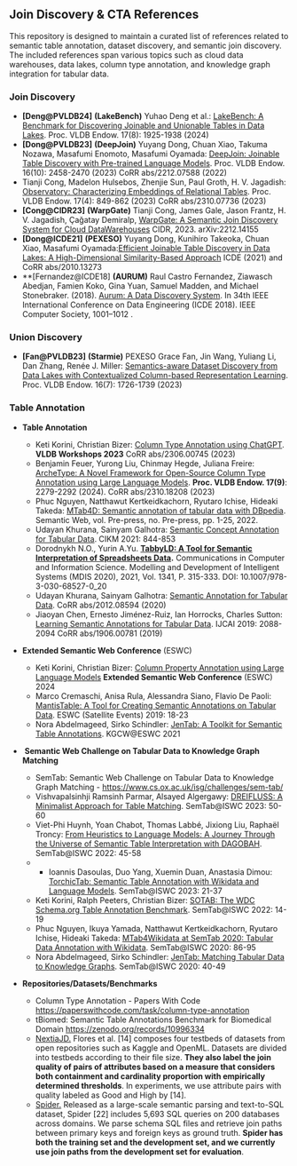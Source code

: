## Join Discovery & CTA References

This repository is designed to maintain a curated list of references related to semantic table annotation, dataset discovery, and semantic join discovery. The included references span various topics such as cloud data warehouses, data lakes, column type annotation, and knowledge graph integration for tabular data.

### Join Discovery
- **[Deng@PVLDB24]** **(LakeBench)** Yuhao Deng et al.: [LakeBench: A Benchmark for Discovering Joinable and Unionable Tables in Data Lakes](https://www.vldb.org/pvldb/vol17/p1925-chai.pdf). Proc. VLDB Endow. 17(8): 1925-1938 (2024)
- **[Dong@PVLDB23]** **(DeepJoin)** Yuyang Dong, Chuan Xiao, Takuma Nozawa, Masafumi Enomoto, Masafumi Oyamada:
[DeepJoin: Joinable Table Discovery with Pre-trained Language Models](https://www.vldb.org/pvldb/vol16/p2458-dong.pdf). Proc. VLDB Endow. 16(10): 2458-2470 (2023) CoRR abs/2212.07588 (2022)
- Tianji Cong, Madelon Hulsebos, Zhenjie Sun, Paul Groth, H. V. Jagadish: [Observatory: Characterizing Embeddings of Relational Tables](https://arxiv.org/abs/2310.07736). Proc. VLDB Endow. 17(4): 849-862 (2023) CoRR abs/2310.07736 (2023)
- **[Cong@CIDR23]** **(WarpGate)** Tianji Cong, James Gale, Jason Frantz, H. V. Jagadish, Çağatay Demiralp, [WarpGate: A Semantic Join Discovery System for Cloud DataWarehouses](https://arxiv.org/pdf/2212.14155) CIDR, 2023. arXiv:2212.14155 
- **[Dong@ICDE21]** **(PEXESO)** Yuyang Dong, Kunihiro Takeoka, Chuan Xiao, Masafumi Oyamada:[Efficient Joinable Table Discovery in Data Lakes: A High-Dimensional Similarity-Based Approach](https://arxiv.org/pdf/2010.13273)  ICDE (2021) and CoRR abs/2010.13273
- **[Fernandez@ICDE18] **(AURUM)** Raul Castro Fernandez, Ziawasch Abedjan, Famien Koko, Gina Yuan, Samuel Madden, and Michael Stonebraker. (2018). [Aurum: A Data Discovery System](https://ieeexplore.ieee.org/iel7/8476188/8509221/08509315.pdf). In 34th IEEE International Conference on Data Engineering (ICDE 2018). IEEE Computer Society, 1001–1012 .

### Union Discovery
- **[Fan@PVLDB23]** **(Starmie)** PEXESO Grace Fan, Jin Wang, Yuliang Li, Dan Zhang, Renée J. Miller: [Semantics-aware Dataset Discovery from Data Lakes with Contextualized Column-based Representation Learning](https://arxiv.org/pdf/2210.01922). Proc. VLDB Endow. 16(7): 1726-1739 (2023)
 
### Table Annotation
- **Table Annotation**
	-  Keti Korini, Christian Bizer: [Column Type Annotation using ChatGPT](https://arxiv.org/pdf/2306.00745). **VLDB Workshops 2023** CoRR abs/2306.00745 (2023)
	- Benjamin Feuer, Yurong Liu, Chinmay Hegde, Juliana Freire: [ArcheType: A Novel Framework for Open-Source Column Type Annotation using Large Language Models](https://arxiv.org/pdf/2310.18208). **Proc. VLDB Endow. 17(9)**: 2279-2292 (2024). CoRR abs/2310.18208 (2023)
	- Phuc Nguyen, Natthawut Kertkeidkachorn, Ryutaro Ichise, Hideaki Takeda: [MTab4D: Semantic annotation of tabular data with DBpedia](https://content.iospress.com/download/semantic-web/sw223098?id=semantic-web%2Fsw223098). Semantic Web, vol. Pre-press, no. Pre-press, pp. 1-25, 2022.
	- Udayan Khurana, Sainyam Galhotra: [Semantic Concept Annotation for Tabular Data](https://dl.acm.org/doi/abs/10.1145/3459637.3482295). CIKM 2021: 844-853
	- Dorodnykh N.O., Yurin A.Yu. **[TabbyLD: A Tool for Semantic Interpretation of Spreadsheets Data](https://link.springer.com/chapter/10.1007/978-3-030-68527-0_20).** Communications in Computer and Information Science. Modelling and Development of Intelligent Systems (MDIS 2020), 2021, Vol. 1341, P. 315-333. DOI: 10.1007/978-3-030-68527-0_20
	- Udayan Khurana, Sainyam Galhotra: [Semantic Annotation for Tabular Data](https://arxiv.org/pdf/2012.08594). CoRR abs/2012.08594 (2020)
	- Jiaoyan Chen, Ernesto Jiménez-Ruiz, Ian Horrocks, Charles Sutton: [Learning Semantic Annotations for Tabular Data](https://arxiv.org/pdf/1906.00781). IJCAI 2019: 2088-2094 CoRR abs/1906.00781 (2019)

- **Extended Semantic Web Conference** (ESWC)
	-  Keti Korini, Christian Bizer: [Column Property Annotation using Large Language Models](https://2024.eswc-conferences.org/wp-content/uploads/2024/05/77770060.pdf) **Extended Semantic Web Conference** (ESWC) 2024
	- Marco Cremaschi, Anisa Rula, Alessandra Siano, Flavio De Paoli: [MantisTable: A Tool for Creating Semantic Annotations on Tabular Data](https://boa.unimib.it/bitstream/10281/246778/2/MantisTable_tool.pdf). ESWC (Satellite Events) 2019: 18-23
	- Nora Abdelmageed, Sirko Schindler: [JenTab: A Toolkit for Semantic Table Annotations](https://openreview.net/pdf?id=aZUGsoLdpa). KGCW@ESWC 2021
	
-  **Semantic Web Challenge on Tabular Data to Knowledge Graph Matching**
	- SemTab: Semantic Web Challenge on Tabular Data to Knowledge Graph Matching - https://www.cs.ox.ac.uk/isg/challenges/sem-tab/
	-  Vishvapalsinhji Ramsinh Parmar, Alsayed Algergawy: [DREIFLUSS: A Minimalist Approach for Table Matching](https://www.csd.uoc.gr/~vefthym/SemTab2023/paper4.pdf). SemTab@ISWC 2023: 50-60
	- Viet-Phi Huynh, Yoan Chabot, Thomas Labbé, Jixiong Liu, Raphaël Troncy: [From Heuristics to Language Models: A Journey Through the Universe of Semantic Table Interpretation with DAGOBAH](https://hal.science/hal-04170873/document). SemTab@ISWC 2022: 45-58
	- - Ioannis Dasoulas, Duo Yang, Xuemin Duan, Anastasia Dimou: [TorchicTab: Semantic Table Annotation with Wikidata and Language Models](https://lirias.kuleuven.be/retrieve/733695). SemTab@ISWC 2023: 21-37
	- Keti Korini, Ralph Peeters, Christian Bizer: [SOTAB: The WDC Schema.org Table Annotation Benchmark](https://madoc.bib.uni-mannheim.de/63868/1/paper1.pdf). SemTab@ISWC 2022: 14-19
	- Phuc Nguyen, Ikuya Yamada, Natthawut Kertkeidkachorn, Ryutaro Ichise, Hideaki Takeda: [MTab4Wikidata at SemTab 2020: Tabular Data Annotation with Wikidata](https://ceur-ws.org/Vol-2775/paper9.pdf?ref=https://githubhelp.com). SemTab@ISWC 2020: 86-95
	- Nora Abdelmageed, Sirko Schindler: [JenTab: Matching Tabular Data to Knowledge Graphs](https://ceur-ws.org/Vol-2775/paper4.pdf). SemTab@ISWC 2020: 40-49
	
- **Repositories/Datasets/Benchmarks**
	- Column Type Annotation - Papers With Code https://paperswithcode.com/task/column-type-annotation
	- tBiomed: Semantic Table Annotations Benchmark for Biomedical Domain https://zenodo.org/records/10996334
	- [NextiaJD.](https://github.com/dtim-upc/NextiaJD) Flores et al. [14] composes four testbeds of datasets from open repositories such as Kaggle and OpenML. Datasets are divided into testbeds according to their file size. **They also label the join quality of pairs of attributes based on a measure that considers both containment and cardinality proportion with empirically determined thresholds**. In experiments, we use attribute pairs with quality labeled as Good and High by [14].
	- [Spider.](https://zenodo.org/records/5205322#.YTts_o5Kgab) Released as a large-scale semantic parsing and text-to-SQL dataset, Spider [22] includes 5,693 SQL queries on 200 databases across domains. We parse schema SQL files and retrieve join paths between primary keys and foreign keys as ground truth. **Spider has both the training set and the development set, and we currently use join paths from the development set for evaluation**.
